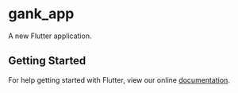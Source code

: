 # gank_app

A new Flutter application.

## Getting Started

For help getting started with Flutter, view our online
[documentation](https://flutter.io/).
